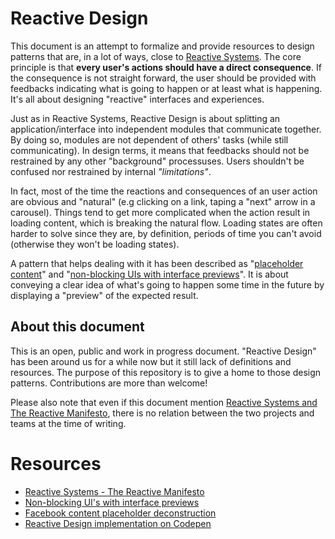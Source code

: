 # Reactive Design

This document is an attempt to formalize and provide resources to design patterns that are, in a lot of ways, close to [Reactive Systems](http://www.reactivemanifesto.org/). The core principle is that **every user's actions should have a direct consequence**. If the consequence is not straight forward, the user should be provided with feedbacks indicating what is going to happen or at least what is happening. It's all about designing "reactive" interfaces and experiences.

Just as in Reactive Systems, Reactive Design is about splitting an application/interface into independent modules that communicate together. By doing so, modules are not dependent of others' tasks (while still communicating). In design terms, it means that feedbacks should not be restrained by any other "background" processuses. Users shouldn't be confused nor restrained by internal *"limitations"*.

In fact, most of the time the reactions and consequences of an user action are obvious and "natural" (e.g clicking on a link, taping a "next" arrow in a carousel). Things tend to get more complicated when the action result in loading content, which is breaking the natural flow. Loading states are often harder to solve since they are, by definition, periods of time you can't avoid (otherwise they won't be loading states).

A pattern that helps dealing with it has been described as "[placeholder content](http://cloudcannon.com/deconstructions/2014/11/15/facebook-content-placeholder-deconstruction.html)" and "[non-blocking UIs with interface previews](http://www.callumhart.com/blog/non-blocking-uis-with-interface-previews)". It is about conveying a clear idea of what's going to happen some time in the future by displaying a "preview" of the expected result.

## About this document

This is an open, public and work in progress document. "Reactive Design" has been around us for a while now but it still lack of definitions and resources. The purpose of this repository is to give a home to those design patterns. Contributions are more than welcome!

Please also note that even if this document mention [Reactive Systems and The Reactive Manifesto](http://www.reactivemanifesto.org/), there is no relation between the two projects and teams at the time of writing.

# Resources

* [Reactive Systems - The Reactive Manifesto](http://www.reactivemanifesto.org/)
* [Non-blocking UI's with interface previews](http://www.callumhart.com/blog/non-blocking-uis-with-interface-previews)
* [Facebook content placeholder deconstruction](http://cloudcannon.com/deconstructions/2014/11/15/facebook-content-placeholder-deconstruction.html)
* [Reactive Design implementation on Codepen](http://codepen.io/Zhouzi/full/ogdxJj/)
